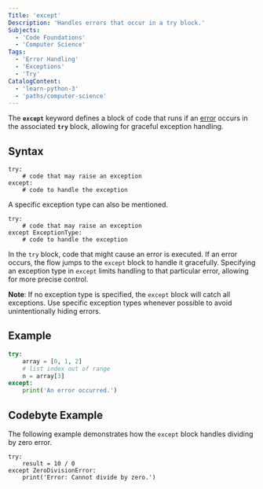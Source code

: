 ```yaml
---
Title: 'except'
Description: 'Handles errors that occur in a try block.'
Subjects:
  - 'Code Foundations'
  - 'Computer Science'
Tags:
  - 'Error Handling'
  - 'Exceptions'
  - 'Try'
CatalogContent:
  - 'learn-python-3'
  - 'paths/computer-science'
---
```


The **`except`** keyword defines a block of code that runs if an [error](https://www.codecademy.com/resources/docs/python/errors) occurs in the associated **`try`** block, allowing for graceful exception handling.

## Syntax

```pseudo
try:
    # code that may raise an exception
except:
    # code to handle the exception
```

A specific exception type can also be mentioned.

```pseudo
try:
    # code that may raise an exception
except ExceptionType:
    # code to handle the exception
```

In the `try` block, code that might cause an error is executed. If an error occurs, the flow jumps to the `except` block to handle it gracefully. Specifying an exception type in `except` limits handling to that particular error, allowing for more precise control.

**Note**: If no exception type is specified, the `except` block will catch all exceptions. Use specific exception types whenever possible to avoid unintentionally hiding errors.

## Example

```py
try:
    array = [0, 1, 2]
    # list index out of range
    n = array[3]
except:
    print('An error occurred.')
```

## Codebyte Example

The following example demonstrates how the `except` block handles dividing by zero error.

```codebyte/python
try:
    result = 10 / 0
except ZeroDivisionError:
    print('Error: Cannot divide by zero.')
```
